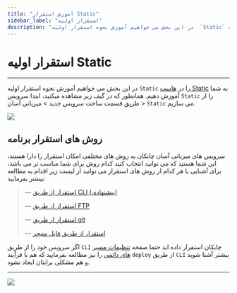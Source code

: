 ```yaml
---
title: "آموزش استقرار Static"
sidebar_label: "استقرار اولیه"
description: "در این بخش می خواهیم آموزش نحوه استقرار اولیه  `Static` را در هاست Static به شما آموزش دهیم."
---
```


# استقرار اولیه Static
---

در این بخش می خواهیم آموزش نحوه استقرار اولیه  `Static` را در [هاست Static](https://chabokan.net/services/static/) به شما آموزش دهیم.
همانطور که در گیف زیر مشاهده میکنید، ابتدا سرویس `Static` را از طریق قسمت ساخت سرویس جدید > میزبانی آسان > `Static` می سازیم.

![](https://s1.chabokan.net/docs/gifs/static-install.gif)

## روش های استقرار برنامه

سرویس های میزبانی آسان چابکان به روش های مختلفی امکان استقرار را دارا هستند، این شما هستید که می توانید انتخاب کنید کدام روش برای شما مناسب تر می باشد، برای آشنایی با هر کدام از روش های استقرار می توانید از لیست زیر اقدام به مطالعه بیشتر بفرمایید:

> —  [استقرار از طریق CLI (پیشنهادی)](https://docs.chabokan.net/deploy/cli)
>
> —  [استقرار از طریق FTP](https://docs.chabokan.net/deploy/ftp/)
>
> —  [استقرار از طریق git](https://docs.chabokan.net/deploy/git/)
>
> —  [استقرار از طریق فایل منیجر](https://docs.chabokan.net/deploy/file-manager/)

اگر سرویس خود را از طریق `CLI` چابکان استقرار داده اید حتما صفحه [تنظیمات مسیر های دائمی](https://docs.chabokan.net/features/permanent-path/) را نیز مطالعه بفرمایید که هم با فرآیند `deploy` از طریق `CLI` بیشتر آشنا شوید و هم مشکلی برایتان ایجاد نشود.

---
<a href="https://hub.chabokan.net/fa/services/create/static" ><img src="https://s1.chabokan.net/docs/images/static-banner.png" /></a>